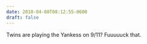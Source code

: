 ```yaml
---
date: 2018-04-08T08:12:55-0600
draft: false
---
```




Twins are playing the Yankess on 9/11? Fuuuuuck that.



